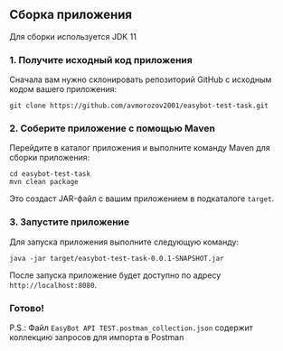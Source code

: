## Сборка приложения

Для сборки используется JDK 11

### 1. Получите исходный код приложения

Сначала вам нужно склонировать репозиторий GitHub с исходным кодом вашего приложения:

```
git clone https://github.com/avmorozov2001/easybot-test-task.git
```

### 2. Соберите приложение с помощью Maven

Перейдите в каталог приложения и выполните команду Maven для сборки приложения:

```
cd easybot-test-task
mvn clean package
```

Это создаст JAR-файл с вашим приложением в подкаталоге `target`.

### 3. Запустите приложение

Для запуска приложения выполните следующую команду:

```
java -jar target/easybot-test-task-0.0.1-SNAPSHOT.jar
```

После запуска приложение будет доступно по адресу `http://localhost:8080`.

### Готово!

P.S.: Файл ``` EasyBot API TEST.postman_collection.json ``` 
содержит коллекцию запросов для импорта в Postman